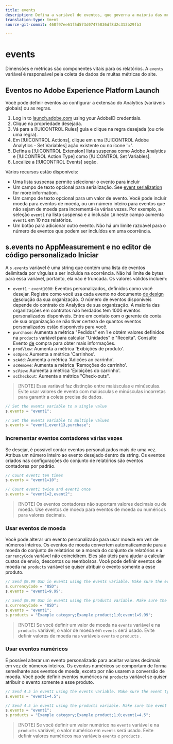 ```yaml
---
title: events
description: Defina a variável de eventos, que governa a maioria das métricas do site.
translation-type: tm+mt
source-git-commit: 468f97ee61f5d573d07475836df8d2c313b29fb3

---
```



# events

Dimensões e métricas são componentes vitais para os relatórios. A `events` variável é responsável pela coleta de dados de muitas métricas do site.

## Eventos no Adobe Experience Platform Launch

Você pode definir eventos ao configurar a extensão do Analytics (variáveis globais) ou as regras.

1. Log in to [launch.adobe.com](https://launch.adobe.com) using your AdobeID credentials.
2. Clique na propriedade desejada.
3. Vá para a [!UICONTROL Rules] guia e clique na regra desejada (ou crie uma regra).
4. Em [!UICONTROL Actions], clique em uma [!UICONTROL Adobe Analytics - Set Variables] ação existente ou no ícone &#39;+&#39;.
5. Defina a [!UICONTROL Extension] lista suspensa como Adobe Analytics e [!UICONTROL Action Type] como [!UICONTROL Set Variables].
6. Localize a [!UICONTROL Events] seção.

Vários recursos estão disponíveis:

* Uma lista suspensa permite selecionar o evento para incluir
* Um campo de texto opcional para serialização. See [event serialization](event-serialization.md) for more information.
* Um campo de texto opcional para um valor de evento. Você pode incluir moeda para eventos de moeda, ou um número inteiro para eventos que não sejam de moeda para incrementá-la várias vezes. Por exemplo, a seleção `event1` na lista suspensa e a inclusão `10` neste campo aumenta `event1` em 10 nos relatórios.
* Um botão para adicionar outro evento. Não há um limite razoável para o número de eventos que podem ser incluídos em uma ocorrência.

## s.events no AppMeasurement e no editor de código personalizado Iniciar

A `s.events` variável é uma string que contém uma lista de eventos delimitada por vírgulas a ser incluída na ocorrência. Não há limite de bytes para essa variável, portanto, ela não é truncada. Os valores válidos incluem:

* `event1` - `event1000`: Eventos personalizados, definidos como você desejar. Registre como você usa cada evento no documento [de design de](../../../prepare/solution-design.md)solução da sua organização. O número de eventos disponíveis depende do contrato do Analytics de sua organização. A maioria das organizações em contratos não herdados tem 1000 eventos personalizados disponíveis. Entre em contato com o gerente de conta de sua organização se não tiver certeza de quantos eventos personalizados estão disponíveis para você.
* `purchase`: Aumenta a métrica &quot;Pedidos&quot; em 1 e obtém valores definidos na `products` variável para calcular &quot;Unidades&quot; e &quot;Receita&quot;. Consulte Evento [de](event-purchase.md) compra para obter mais informações.
* `prodView`: Aumenta a métrica &#39;Exibições de produto&#39;.
* `scOpen`: Aumenta a métrica &#39;Carrinhos&#39;.
* `scAdd`: Aumenta a métrica &#39;Adições ao carrinho&#39;.
* `scRemove`: Aumenta a métrica &#39;Remoções do carrinho&#39;.
* `scView`: Aumenta a métrica &#39;Exibições do carrinho&#39;.
* `scCheckout`: Aumenta a métrica &quot;Check-outs&quot;.

> [!NOTE] Essa variável faz distinção entre maiúsculas e minúsculas. Evite usar valores de evento com maiúsculas e minúsculas incorretas para garantir a coleta precisa de dados.

```js
// Set the events variable to a single value
s.events = "event1";

// Set the events variable to multiple values
s.events = "event1,event13,purchase";
```

### Incrementar eventos contadores várias vezes

Se desejar, é possível contar eventos personalizados mais de uma vez. Atribua um número inteiro ao evento desejado dentro da string. Os eventos criados nas configurações do conjunto de relatórios são eventos contadores por padrão.

```js
// Count event1 ten times
s.events = "event1=10";

// Count event1 twice and event2 once
s.events = "event1=2,event2";
```

> [!NOTE] Os eventos contadores não suportam valores decimais ou de moeda. Use eventos de moeda para eventos de moeda ou numéricos para valores decimais.

### Usar eventos de moeda

Você pode alterar um evento personalizado para usar moeda em vez de números inteiros. Os eventos de moeda convertem automaticamente para a moeda do conjunto de relatórios se a moeda do conjunto de relatórios e a `currencyCode` variável não coincidirem. Eles são úteis para ajudar a calcular custos de envio, descontos ou reembolsos. Você pode definir eventos de moeda na `products` variável se quiser atribuir o evento somente a esse produto.

```js
// Send $9.99 USD in event1 using the events variable. Make sure the event type for event1 is Currency in report suite settings
s.currencyCode = "USD";
s.events = "event1=9.99";

// Send $9.99 USD in event1 using the products variable. Make sure the event type for event1 is Currency in report suite settings
s.currencyCode = "USD";
s.events = "event1";
s.products = "Example category;Example product;1;0;event1=9.99";
```

> [!NOTE] Se você definir um valor de moeda na `events` variável e na `products` variável, o valor de moeda em `events` será usado. Evite definir valores de moeda nas variáveis `events` e `products` .

### Usar eventos numéricos

É possível alterar um evento personalizado para aceitar valores decimais em vez de números inteiros. Os eventos numéricos se comportam de forma semelhante aos eventos de moeda, exceto por não usarem a conversão de moeda. Você pode definir eventos numéricos na `products` variável se quiser atribuir o evento somente a esse produto.

```js
// Send 4.5 in event1 using the events variable. Make sure the event type for event1 is Numeric in report suite settings
s.events = "event1=4.5";

// Send 4.5 in event1 using the products variable. Make sure the event type for event1 is Numeric in report suite settings
s.events = "event1";
s.products = "Example category;Example product;1;0;event1=4.5";
```

> [!NOTE] Se você definir um valor numérico na `events` variável e na `products` variável, o valor numérico em `events` será usado. Evite definir valores numéricos nas variáveis `events` e `products` .
